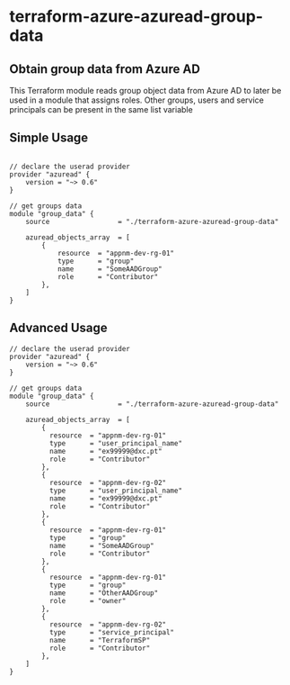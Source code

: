 # terraform-azure-azuread-group-data

## Obtain group data from Azure AD

This Terraform module reads group object data from Azure AD to later be used in a module that assigns roles. Other groups, users and service principals can be present in the same list variable

## Simple Usage

```hcl

// declare the userad provider
provider "azuread" {
    version = "~> 0.6"
}

// get groups data
module "group_data" {
    source                 = "./terraform-azure-azuread-group-data"

    azuread_objects_array  = [
        {
            resource  = "appnm-dev-rg-01"
            type      = "group"
            name      = "SomeAADGroup"
            role      = "Contributor"
        },
    ]
}
```

## Advanced Usage

```hcl
// declare the userad provider
provider "azuread" {
    version = "~> 0.6"
}

// get groups data
module "group_data" {
    source                 = "./terraform-azure-azuread-group-data"

    azuread_objects_array  = [
        {
          resource  = "appnm-dev-rg-01"
          type      = "user_principal_name"
          name      = "ex99999@dxc.pt"
          role      = "Contributor"
        },
        {
          resource  = "appnm-dev-rg-02"
          type      = "user_principal_name"
          name      = "ex99999@dxc.pt"
          role      = "Contributor"
        },
        {
          resource  = "appnm-dev-rg-01"
          type      = "group"
          name      = "SomeAADGroup"
          role      = "Contributor"
        },
        {
          resource  = "appnm-dev-rg-01"
          type      = "group"
          name      = "OtherAADGroup"
          role      = "owner"
        },
        {
          resource  = "appnm-dev-rg-02"
          type      = "service_principal"
          name      = "TerraformSP"
          role      = "Contributor"
        },
    ]
}

```
